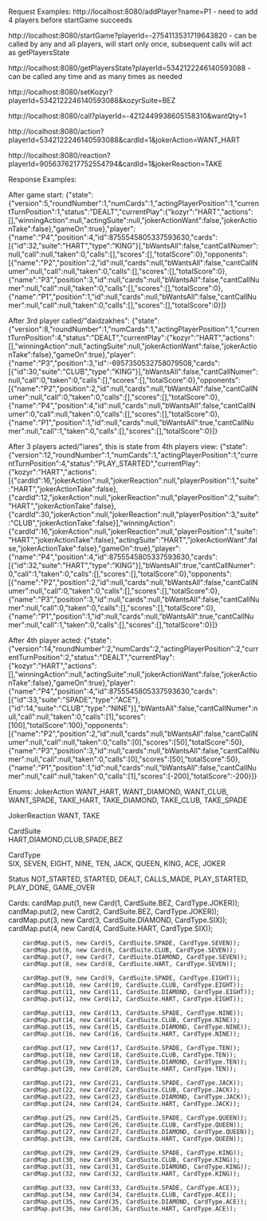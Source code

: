 
Request Examples:
http://localhost:8080/addPlayer?name=P1 - need to add 4 players before startGame succeeds

http://localhost:8080/startGame?playerId=-2754113531719643820   -  can be called by any and all players, will start only once, subsequent calls will act as getPlayersState

http://localhost:8080/getPlayersState?playerId=5342122246140593088  -  can be called any time and as many times as needed

http://localhost:8080/setKozyr?playerId=5342122246140593088&kozyrSuite=BEZ

http://localhost:8080/call?playerId=-4212449938605158310&wantQty=1

http://localhost:8080/action?playerId=5342122246140593088&cardId=1&jokerAction=WANT_HART

http://localhost:8080/reaction?playerId=9056376217752554794&cardId=1&jokerReaction=TAKE

Response Examples:

After game start:
{"state":{"version":5,"roundNumber":1,"numCards":1,"actingPlayerPosition":1,"currentTurnPosition":1,"status":"DEALT","currentPlay":{"kozyr":"HART","actions":[],"winningAction":null,"actingSuite":null,"jokerActionWant":false,"jokerActionTake":false},"gameOn":true},"player":{"name":"P4","position":4,"id":8755545805337593630,"cards":[{"id":32,"suite":"HART","type":"KING"}],"bWantsAll":false,"cantCallNumer":null,"call":null,"taken":0,"calls":[],"scores":[],"totalScore":0},"opponents":[{"name":"P2","position":2,"id":null,"cards":null,"bWantsAll":false,"cantCallNumer":null,"call":null,"taken":0,"calls":[],"scores":[],"totalScore":0},{"name":"P3","position":3,"id":null,"cards":null,"bWantsAll":false,"cantCallNumer":null,"call":null,"taken":0,"calls":[],"scores":[],"totalScore":0},{"name":"P1","position":1,"id":null,"cards":null,"bWantsAll":false,"cantCallNumer":null,"call":null,"taken":0,"calls":[],"scores":[],"totalScore":0}]}

After 3rd  player called/"daidzakhes":
{"state":{"version":8,"roundNumber":1,"numCards":1,"actingPlayerPosition":1,"currentTurnPosition":4,"status":"DEALT","currentPlay":{"kozyr":"HART","actions":[],"winningAction":null,"actingSuite":null,"jokerActionWant":false,"jokerActionTake":false},"gameOn":true},"player":{"name":"P3","position":3,"id":-6957350532758079508,"cards":[{"id":30,"suite":"CLUB","type":"KING"}],"bWantsAll":false,"cantCallNumer":null,"call":0,"taken":0,"calls":[],"scores":[],"totalScore":0},"opponents":[{"name":"P2","position":2,"id":null,"cards":null,"bWantsAll":false,"cantCallNumer":null,"call":0,"taken":0,"calls":[],"scores":[],"totalScore":0},{"name":"P4","position":4,"id":null,"cards":null,"bWantsAll":false,"cantCallNumer":0,"call":null,"taken":0,"calls":[],"scores":[],"totalScore":0},{"name":"P1","position":1,"id":null,"cards":null,"bWantsAll":true,"cantCallNumer":null,"call":1,"taken":0,"calls":[],"scores":[],"totalScore":0}]}

After 3 players acted/"iares", this is state from 4th players view:
{"state":{"version":12,"roundNumber":1,"numCards":1,"actingPlayerPosition":1,"currentTurnPosition":4,"status":"PLAY_STARTED","currentPlay":{"kozyr":"HART","actions":[{"cardId":16,"jokerAction":null,"jokerReaction":null,"playerPosition":1,"suite":"HART","jokerActionTake":false},{"cardId":12,"jokerAction":null,"jokerReaction":null,"playerPosition":2,"suite":"HART","jokerActionTake":false},{"cardId":30,"jokerAction":null,"jokerReaction":null,"playerPosition":3,"suite":"CLUB","jokerActionTake":false}],"winningAction":{"cardId":16,"jokerAction":null,"jokerReaction":null,"playerPosition":1,"suite":"HART","jokerActionTake":false},"actingSuite":"HART","jokerActionWant":false,"jokerActionTake":false},"gameOn":true},"player":{"name":"P4","position":4,"id":8755545805337593630,"cards":[{"id":32,"suite":"HART","type":"KING"}],"bWantsAll":true,"cantCallNumer":0,"call":1,"taken":0,"calls":[],"scores":[],"totalScore":0},"opponents":[{"name":"P2","position":2,"id":null,"cards":null,"bWantsAll":false,"cantCallNumer":null,"call":0,"taken":0,"calls":[],"scores":[],"totalScore":0},{"name":"P3","position":3,"id":null,"cards":null,"bWantsAll":false,"cantCallNumer":null,"call":0,"taken":0,"calls":[],"scores":[],"totalScore":0},{"name":"P1","position":1,"id":null,"cards":null,"bWantsAll":true,"cantCallNumer":null,"call":1,"taken":0,"calls":[],"scores":[],"totalScore":0}]}

After 4th player acted:
{"state":{"version":14,"roundNumber":2,"numCards":2,"actingPlayerPosition":2,"currentTurnPosition":2,"status":"DEALT","currentPlay":{"kozyr":"HART","actions":[],"winningAction":null,"actingSuite":null,"jokerActionWant":false,"jokerActionTake":false},"gameOn":true},"player":{"name":"P4","position":4,"id":8755545805337593630,"cards":[{"id":33,"suite":"SPADE","type":"ACE"},{"id":14,"suite":"CLUB","type":"NINE"}],"bWantsAll":false,"cantCallNumer":null,"call":null,"taken":0,"calls":[1],"scores":[100],"totalScore":100},"opponents":[{"name":"P2","position":2,"id":null,"cards":null,"bWantsAll":false,"cantCallNumer":null,"call":null,"taken":0,"calls":[0],"scores":[50],"totalScore":50},{"name":"P3","position":3,"id":null,"cards":null,"bWantsAll":false,"cantCallNumer":null,"call":null,"taken":0,"calls":[0],"scores":[50],"totalScore":50},{"name":"P1","position":1,"id":null,"cards":null,"bWantsAll":false,"cantCallNumer":null,"call":null,"taken":0,"calls":[1],"scores":[-200],"totalScore":-200}]}


Enums:
JokerAction 
	WANT_HART, WANT_DIAMOND, WANT_CLUB, WANT_SPADE, TAKE_HART, TAKE_DIAMOND, TAKE_CLUB, TAKE_SPADE

JokerReaction
	WANT, TAKE
	
CardSuite 	
	HART,DIAMOND,CLUB,SPADE,BEZ	
	
CardType	
	SIX, SEVEN, EIGHT, NINE, TEN, JACK, QUEEN, KING, ACE, JOKER

Status 
	NOT_STARTED, STARTED, DEALT, CALLS_MADE, PLAY_STARTED, PLAY_DONE, GAME_OVER		

Cards:
		cardMap.put(1, new Card(1, CardSuite.BEZ, CardType.JOKER));
		cardMap.put(2, new Card(2, CardSuite.BEZ, CardType.JOKER));
		cardMap.put(3, new Card(3, CardSuite.DIAMOND, CardType.SIX));
		cardMap.put(4, new Card(4, CardSuite.HART, CardType.SIX));
	
		cardMap.put(5, new Card(5, CardSuite.SPADE, CardType.SEVEN));
		cardMap.put(6, new Card(6, CardSuite.CLUB, CardType.SEVEN));
		cardMap.put(7, new Card(7, CardSuite.DIAMOND, CardType.SEVEN));
		cardMap.put(8, new Card(8, CardSuite.HART, CardType.SEVEN));
		
		cardMap.put(9, new Card(9, CardSuite.SPADE, CardType.EIGHT));
		cardMap.put(10, new Card(10, CardSuite.CLUB, CardType.EIGHT));
		cardMap.put(11, new Card(11, CardSuite.DIAMOND, CardType.EIGHT));
		cardMap.put(12, new Card(12, CardSuite.HART, CardType.EIGHT));		
	
		cardMap.put(13, new Card(13, CardSuite.SPADE, CardType.NINE));
		cardMap.put(14, new Card(14, CardSuite.CLUB, CardType.NINE));
		cardMap.put(15, new Card(15, CardSuite.DIAMOND, CardType.NINE));
		cardMap.put(16, new Card(16, CardSuite.HART, CardType.NINE));
		
		cardMap.put(17, new Card(17, CardSuite.SPADE, CardType.TEN));
		cardMap.put(18, new Card(18, CardSuite.CLUB, CardType.TEN));
		cardMap.put(19, new Card(19, CardSuite.DIAMOND, CardType.TEN));
		cardMap.put(20, new Card(20, CardSuite.HART, CardType.TEN));
		
		cardMap.put(21, new Card(21, CardSuite.SPADE, CardType.JACK));
		cardMap.put(22, new Card(22, CardSuite.CLUB, CardType.JACK));			
		cardMap.put(23, new Card(23, CardSuite.DIAMOND, CardType.JACK));
		cardMap.put(24, new Card(24, CardSuite.HART, CardType.JACK));
		
		cardMap.put(25, new Card(25, CardSuite.SPADE, CardType.QUEEN));
		cardMap.put(26, new Card(26, CardSuite.CLUB, CardType.QUEEN));			
		cardMap.put(27, new Card(27, CardSuite.DIAMOND, CardType.QUEEN));
		cardMap.put(28, new Card(28, CardSuite.HART, CardType.QUEEN));
		
		cardMap.put(29, new Card(29, CardSuite.SPADE, CardType.KING));
		cardMap.put(30, new Card(30, CardSuite.CLUB, CardType.KING));		
		cardMap.put(31, new Card(31, CardSuite.DIAMOND, CardType.KING));
		cardMap.put(32, new Card(32, CardSuite.HART, CardType.KING));
		
		cardMap.put(33, new Card(33, CardSuite.SPADE, CardType.ACE));
		cardMap.put(34, new Card(34, CardSuite.CLUB, CardType.ACE));					
		cardMap.put(35, new Card(35, CardSuite.DIAMOND, CardType.ACE));
		cardMap.put(36, new Card(36, CardSuite.HART, CardType.ACE));			

